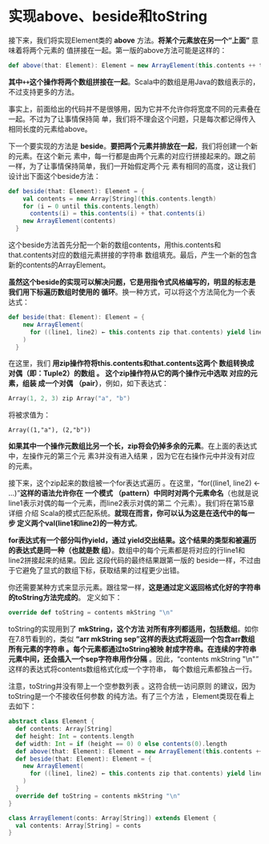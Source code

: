 实现above、beside和toString
===================================================================================
接下来，我们将实现Element类的 **above** 方法。**将某个元素放在另一个“上面”** 意味着将两个元素的
值拼接在一起。第一版的above方法可能是这样的：
```scala
def above(that: Element): Element = new ArrayElement(this.contents ++ that.contents)
```
**其中`++`这个操作将两个数组拼接在一起**。Scala中的数组是用Java的数组表示的，不过支持更多的方法。

事实上，前面给出的代码并不是很够用，因为它并不允许你将宽度不同的元素叠在一起。不过为了让事情保持简
单，我们将不理会这个问题，只是每次都记得传入相同长度的元素给above。

下一个要实现的方法是 **beside**。**要把两个元素并排放在一起**，我们将创建一个新的元素。在这个新元
素中，每一行都是由两个元素的对应行拼接起来的。跟之前一样，为了让事情保持简单，我们一开始假定两个元
素有相同的高度，这让我们设计出下面这个beside方法：
```scala
def beside(that: Element): Element = {
    val contents = new Array[String](this.contents.length)
    for (i ← 0 until this.contents.length)
      contents(i) = this.contents(i) + that.contents(i)
    new ArrayElement(contents)
  }
```
这个beside方法首先分配一个新的数组contents，用this.contents和that.contents对应的数组元素拼接的字符串
数组填充。最后，产生一个新的包含新的contents的ArrayElement。

**虽然这个beside的实现可以解决问题，它是用指令式风格编写的，明显的标志是我们用下标遍历数组时使用的
循环**。换一种方式，可以将这个方法简化为一个表达式：
```scala
def beside(that: Element): Element = {
    new ArrayElement(
      for ((line1, line2) ← this.contents zip that.contents) yield line1 + line2
    )
  }
```
在这里，我们 **用zip操作符将this.contents和that.contents这两个 数组转换成对偶（即：Tuple2）的数组 。
这个zip操作符从它的两个操作元中选取 对应的元素，组装 成一个对偶 （pair）**，例如，如下表达式：
```scala
Array(1, 2, 3) zip Array("a", "b")
```
将被求值为：
```
Array((1,"a"), (2,"b"))
```
**如果其中一个操作元数组比另一个长，zip将会仍掉多余的元素**。在上面的表达式中，左操作元的第三个元
素3并没有进入结果 ，因为它在右操作元中并没有对应的元素。

接下来，这个zip起来的数组被一个for表达式遍历 。在这里，“for((line1, line2) <- ...)”**这样的语法允许你在
一个模式 （pattern）中同时对两个元素命名**（也就是说line1表示对偶的每一个元素，而line2表示对偶的第二
个元素）。我们将在第15章详细 介绍 Scala的模式匹配系统。**就现在而言，你可以认为这是在迭代中的每一步
定义两个val(line1和line2)的一种方式**。

**for表达式有一个部分叫作yield，通过 yield交出结果。这个结果的类型和被遍历 的表达式是同一种（也就是数
组）**。数组中的每个元素都是将对应的行line1和line2拼接起来的结果。因此 这段代码的最终结果跟第一版的
beside一样，不过由于它避免了显式的数组下标，获取结果的过程更少出错。

你还需要某种方式来显示元素。跟往常一样，**这是通过定义返回格式化好的字符串的toString方法完成的**。
定义如下：
```scala
override def toString = contents mkString "\n"
```
toString的实现用到了 **mkString，这个方法 对所有序列都适用，包括数组**。如你在7.8节看到的，类似 
**“arr mkString sep”这样的表达式将返回一个包含arr数组所有元素的字符串 。每个元素都通过toString被映
射成字符串。在连续的字符串元素中间，还会插入一个sep字符串用作分隔** 。因此，“contents mkString "\n"”
这样的表达式将contents数组格式化成一个字符串，  每个数组元素都独占一行。

注意，toString并没有带上一个空参数列表 。这符合统一访问原则 的建议，因为toString是一个不接收任何参数
的纯方法。有了三个方法 ，Element类现在看上去如下：
```scala
abstract class Element {
  def contents: Array[String]
  def height: Int = contents.length
  def width: Int = if (height == 0) 0 else contents(0).length
  def above(that: Element): Element = new ArrayElement(this.contents ++ that.contents)
  def beside(that: Element): Element = {
    new ArrayElement(
      for ((line1, line2) ← this.contents zip that.contents) yield line1 + line2
    )
  }
  override def toString = contents mkString "\n"
}

class ArrayElement(conts: Array[String]) extends Element {
  val contents: Array[String] = conts
}
```




